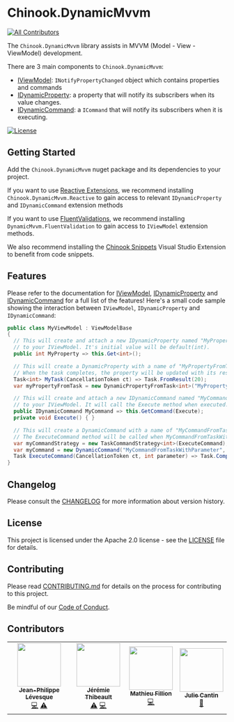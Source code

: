 ﻿# Chinook.DynamicMvvm
<!-- ALL-CONTRIBUTORS-BADGE:START - Do not remove or modify this section -->
[![All Contributors](https://img.shields.io/badge/all_contributors-3-orange.svg?style=flat-square)](#contributors-)
<!-- ALL-CONTRIBUTORS-BADGE:END -->

The `Chinook.DynamicMvvm` library assists in MVVM (Model - View - ViewModel) development.

There are 3 main components to `Chinook.DynamicMvvm`:

* [IViewModel](src/DynamicMvvm.Abstractions/ViewModel/IViewModel.md): `INotifyPropertyChanged` object which contains properties and commands
* [IDynamicProperty](src/DynamicMvvm.Abstractions/Property/IDynamicProperty.md): a property that will notify its subscribers when its value changes.
* [IDynamicCommand](src/DynamicMvvm.Abstractions/Command/IDynamicCommand.md): a `ICommand` that will notify its subscribers when it is executing.

[![License](https://img.shields.io/badge/License-Apache%202.0-blue.svg)](LICENSE)

## Getting Started

Add the `Chinook.DynamicMvvm` nuget package and its dependencies to your project.

If you want to use [Reactive Extensions](https://github.com/dotnet/reactive), we recommend installing `Chinook.DynamicMvvm.Reactive` to gain access to relevant `IDynamicProperty` and `IDynamicCommand` extension methods

If you want to use [FluentValidations](https://fluentvalidation.net/), we recommend installing `DynamicMvvm.FluentValidation` to gain access to `IViewModel` extension methods.

We also recommend installing the [Chinook Snippets](https://marketplace.visualstudio.com/items?itemName=nventivecorp.ChinookSnippets) Visual Studio Extension to benefit from code snippets.

## Features

Please refer to the documentation for [IViewModel](src/DynamicMvvm.Abstractions/ViewModel/IViewModel.md#Features), [IDynamicProperty](src/DynamicMvvm.Abstractions/Property/IDynamicProperty.md#Features) and [IDynamicCommand](src/DynamicMvvm.Abstractions/Command/IDynamicCommand.md#Features) for a full list of the features! Here's a small code sample showing the interaction between `IViewModel`, `IDynamicProperty` and `IDynamicCommand`:

```csharp
public class MyViewModel : ViewModelBase
{
  // This will create and attach a new IDynamicProperty named "MyProperty"
  // to your IViewModel. It's initial value will be default(int).
  public int MyProperty => this.Get<int>();

  // This will create a DynamicProperty with a name of "MyPropertyFromTask" and an initial value of 10.
  // When the task completes, the property will be updated with its result and will notify its subscribers of this change.
  Task<int> MyTask(CancellationToken ct) => Task.FromResult(20);
  var myPropertyFromTask = new DynamicPropertyFromTask<int>("MyPropertyFromTask", MyTask, initialValue: 10);

  // This will create and attach a new IDynamicCommand named "MyCommand"
  // to your IViewModel. It will call the Execute method when executed.
  public IDynamicCommand MyCommand => this.GetCommand(Execute);
  private void Execute() { }

  // This will create a DynamicCommand with a name of "MyCommandFromTaskWithParameter".
  // The ExecuteCommand method will be called when MyCommandFromTaskWithParameter is being executed.
  var myCommandStrategy = new TaskCommandStrategy<int>(ExecuteCommand);
  var myCommand = new DynamicCommand("MyCommandFromTaskWithParameter", myCommandStrategy);
  Task ExecuteCommand(CancellationToken ct, int parameter) => Task.CompletedTask;
}
```

## Changelog

Please consult the [CHANGELOG](CHANGELOG.md) for more information about version
history.

## License

This project is licensed under the Apache 2.0 license - see the
[LICENSE](LICENSE) file for details.

## Contributing

Please read [CONTRIBUTING.md](CONTRIBUTING.md) for details on the process for
contributing to this project.

Be mindful of our [Code of Conduct](CODE_OF_CONDUCT.md).

## Contributors

<!-- ALL-CONTRIBUTORS-LIST:START - Do not remove or modify this section -->
<!-- prettier-ignore-start -->
<!-- markdownlint-disable -->
<table>
  <tr>
    <td align="center"><a href="https://github.com/jeanplevesque"><img src="https://avatars3.githubusercontent.com/u/39710855?v=4" width="100px;" alt=""/><br /><sub><b>Jean-Philippe Lévesque</b></sub></a><br /><a href="https://github.com/nventive/Chinook.DynamicMvvm/commits?author=jeanplevesque" title="Code">💻</a> <a href="https://github.com/nventive/Chinook.DynamicMvvm/commits?author=jeanplevesque" title="Tests">⚠️</a></td>
    <td align="center"><a href="https://github.com/jeremiethibeault"><img src="https://avatars3.githubusercontent.com/u/5444226?v=4" width="100px;" alt=""/><br /><sub><b>Jérémie Thibeault</b></sub></a><br /><a href="https://github.com/nventive/Chinook.DynamicMvvm/commits?author=jeremiethibeault" title="Tests">⚠️</a> <a href="https://github.com/nventive/Chinook.DynamicMvvm/commits?author=jeremiethibeault" title="Code">💻</a></td>
    <td align="center"><a href="https://github.com/MatFillion"><img src="https://avatars0.githubusercontent.com/u/7029537?v=4" width="100px;" alt=""/><br /><sub><b>Mathieu Fillion</b></sub></a><br /><a href="https://github.com/nventive/Chinook.DynamicMvvm/commits?author=MatFillion" title="Code">💻</a></td>
    <td align="center"><a href="https://github.com/jcantin-nventive"><img src="https://avatars0.githubusercontent.com/u/43351943?v=4" width="100px;" alt=""/><br /><sub><b>Julie Cantin</b></sub></a><br /><a href="https://github.com/nventive/Chinook.DynamicMvvm/commits?author=jcantin-nventive" title="doc">📖</a></td>
  </tr>
</table>

<!-- markdownlint-enable -->
<!-- prettier-ignore-end -->
<!-- ALL-CONTRIBUTORS-LIST:END -->
<!-- ALL-CONTRIBUTORS-LIST:END -->
